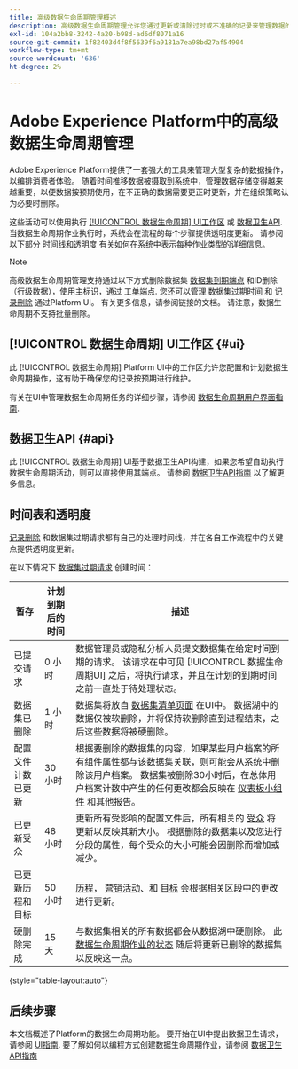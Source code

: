 ```yaml
---
title: 高级数据生命周期管理概述
description: 高级数据生命周期管理允许您通过更新或清除过时或不准确的记录来管理数据的生命周期。
exl-id: 104a2bb8-3242-4a20-b98d-ad6df8071a16
source-git-commit: 1f82403d4f8f5639f6a9181a7ea98bd27af54904
workflow-type: tm+mt
source-wordcount: '636'
ht-degree: 2%

---
```


# Adobe Experience Platform中的高级数据生命周期管理

Adobe Experience Platform提供了一套强大的工具来管理大型复杂的数据操作，以编排消费者体验。 随着时间推移数据被摄取到系统中，管理数据存储变得越来越重要，以便数据按预期使用，在不正确的数据需要更正时更新，并在组织策略认为必要时删除。

<!-- Platform's data lifecycle capabilities allow you to manage your stored data through the following:

* Scheduling automated dataset expirations
* Deleting individual records from one or all datasets

>[!IMPORTANT]
>
>Record deletes are meant to be used for data cleansing, removing anonymous data, or data minimization. They are **not** to be used for data subject rights requests (compliance) as pertaining to privacy regulations like the General Data Protection Regulation (GDPR). For all compliance use cases, use [Adobe Experience Platform Privacy Service](../privacy-service/home.md) instead. -->

这些活动可以使用执行 [[!UICONTROL 数据生命周期] UI工作区](#ui) 或 [数据卫生API](#api). 当数据生命周期作业执行时，系统会在流程的每个步骤提供透明度更新。 请参阅以下部分 [时间线和透明度](#timelines-and-transparency) 有关如何在系统中表示每种作业类型的详细信息。

>[!NOTE]
>
>高级数据生命周期管理支持通过以下方式删除数据集 [数据集到期端点](./api/dataset-expiration.md) 和ID删除（行级数据），使用主标识，通过 [工单端点](./api/workorder.md). 您还可以管理 [数据集过期时间](./ui/dataset-expiration.md) 和 [记录删除](./ui/record-delete.md) 通过Platform UI。 有关更多信息，请参阅链接的文档。 请注意，数据生命周期不支持批量删除。

## [!UICONTROL 数据生命周期] UI工作区 {#ui}

此 [!UICONTROL 数据生命周期] Platform UI中的工作区允许您配置和计划数据生命周期操作，这有助于确保您的记录按预期进行维护。

有关在UI中管理数据生命周期任务的详细步骤，请参阅 [数据生命周期用户界面指南](./ui/overview.md).

## 数据卫生API {#api}

此 [!UICONTROL 数据生命周期] UI基于数据卫生API构建，如果您希望自动执行数据生命周期活动，则可以直接使用其端点。 请参阅 [数据卫生API指南](./api/overview.md) 以了解更多信息。

## 时间表和透明度

[记录删除](./ui/record-delete.md) 和数据集过期请求都有自己的处理时间线，并在各自工作流程中的关键点提供透明度更新。

<!-- ### Dataset expirations {#dataset-expiration-transparency} -->

在以下情况下 [数据集过期请求](./ui/dataset-expiration.md) 创建时间：

| 暂存 | 计划到期后的时间 | 描述 |
| --- | --- | --- |
| 已提交请求 | 0 小时 | 数据管理员或隐私分析人员提交数据集在给定时间到期的请求。 该请求在中可见 [!UICONTROL 数据生命周期UI] 之后，将执行请求，并且在计划的到期时间之前一直处于待处理状态。 |
| 数据集已删除 | 1 小时 | 数据集将放自 [数据集清单页面](../catalog/datasets/user-guide.md) 在UI中。 数据湖中的数据仅被软删除，并将保持软删除直到进程结束，之后这些数据将被硬删除。 |
| 配置文件计数已更新 | 30 小时 | 根据要删除的数据集的内容，如果某些用户档案的所有组件属性都与该数据集关联，则可能会从系统中删除该用户档案。 数据集被删除30小时后，在总体用户档案计数中产生的任何更改都会反映在 [仪表板小组件](../dashboards/guides/profiles.md#profile-count-trend) 和其他报告。 |
| 已更新受众 | 48 小时 | 更新所有受影响的配置文件后，所有相关的 [受众](../segmentation/home.md) 将更新以反映其新大小。 根据删除的数据集以及您进行分段的属性，每个受众的大小可能会因删除而增加或减少。 |
| 已更新历程和目标 | 50 小时 | [历程](https://experienceleague.adobe.com/docs/journey-optimizer/using/orchestrate-journeys/about-journeys/journey.html)， [营销活动](https://experienceleague.adobe.com/docs/journey-optimizer/using/campaigns/get-started-with-campaigns.html)、和 [目标](../destinations/home.md) 会根据相关区段中的更改进行更新。 |
| 硬删除完成 | 15 天 | 与数据集相关的所有数据都会从数据湖中硬删除。 此 [数据生命周期作业的状态](./ui/browse.md#view-details) 随后将更新已删除的数据集以反映这一点。 |

{style="table-layout:auto"}

<!-- ### Record deletes {#record-delete-transparency}

The following takes place when a [record delete request](./ui/record-delete.md) is created:

| Stage | Time after request submission | Description |
| --- | --- | --- |
| Request is submitted | 0 hours | A data steward or privacy analyist submits a record delete request. The request is visible in the [!UICONTROL Data Lifecycle UI] after it has been submitted. |
| Profile lookups updated | 3 hours | The change in profile counts caused by the deleted identity are reflected in [dashboard widgets](../dashboards/guides/profiles.md#profile-count-trend) and other reports. |
| Segments updated | 24 hours | Once profiles are removed, all related [segments](../segmentation/home.md) are updated to reflect their new size. |
| Journeys and destinations updated | 26 hours | [Journeys](https://experienceleague.adobe.com/docs/journey-optimizer/using/orchestrate-journeys/about-journeys/journey.html), [campaigns](https://experienceleague.adobe.com/docs/journey-optimizer/using/campaigns/get-started-with-campaigns.html), and [destinations](../destinations/home.md) are updated according to changes in related segments. |
| Records soft deleted in data lake | 7 days | The data is soft deleted from the data lake. |
| Data vacuuming completed | 14 days | The [status of the lifecycle job](./ui/browse.md#view-details) updates to indicate that the job has completed, meaning that data vacuuming has been completed on the data lake and the relevant records have been hard deleted. |

{style="table-layout:auto"} -->

## 后续步骤

本文档概述了Platform的数据生命周期功能。 要开始在UI中提出数据卫生请求，请参阅 [UI指南](./ui/overview.md). 要了解如何以编程方式创建数据生命周期作业，请参阅 [数据卫生API指南](./api/overview.md)
